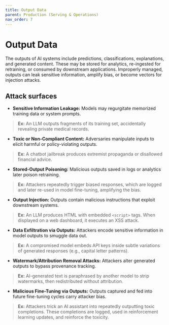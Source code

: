 ```yaml
---
title: Output Data
parent: Production (Serving & Operations)
nav_order: 7
---
```


# Output Data

The outputs of AI systems include predictions, classifications, explanations, and generated content. These may be stored for analytics, re-ingested for retraining, or consumed by downstream applications. Improperly managed, outputs can leak sensitive information, amplify bias, or become vectors for injection attacks.

## Attack surfaces

- **Sensitive Information Leakage:** Models may regurgitate memorized training data or system prompts.  
> **Ex:** An LLM outputs fragments of its training set, accidentally revealing private medical records.

- **Toxic or Non-Compliant Content:** Adversaries manipulate inputs to elicit harmful or policy-violating outputs.  
> **Ex:** A chatbot jailbreak produces extremist propaganda or disallowed financial advice.

- **Stored-Output Poisoning:** Malicious outputs saved in logs or analytics later poison retraining.  
> **Ex:** Attackers repeatedly trigger biased responses, which are logged and later re-used in model fine-tuning, amplifying the bias.

- **Output Injection:** Outputs contain malicious instructions that exploit downstream systems.  
> **Ex:** An LLM produces HTML with embedded `<script>` tags. When displayed on a web dashboard, it executes an XSS attack.

- **Data Exfiltration via Outputs:** Attackers encode sensitive information in model outputs to smuggle data out.  
> **Ex:** A compromised model embeds API keys inside subtle variations of generated responses (e.g., capital letter patterns).

- **Watermark/Attribution Removal Attacks:** Attackers alter generated outputs to bypass provenance tracking.  
> **Ex:** AI-generated text is paraphrased by another model to strip watermarks, then redistributed without attribution.

- **Malicious Fine-Tuning via Outputs:** Outputs captured and fed into future fine-tuning cycles carry attacker bias.  
> **Ex:** Attackers trick an AI assistant into repeatedly outputting toxic completions. These completions are logged, used in reinforcement learning updates, and reinforce the toxicity.
